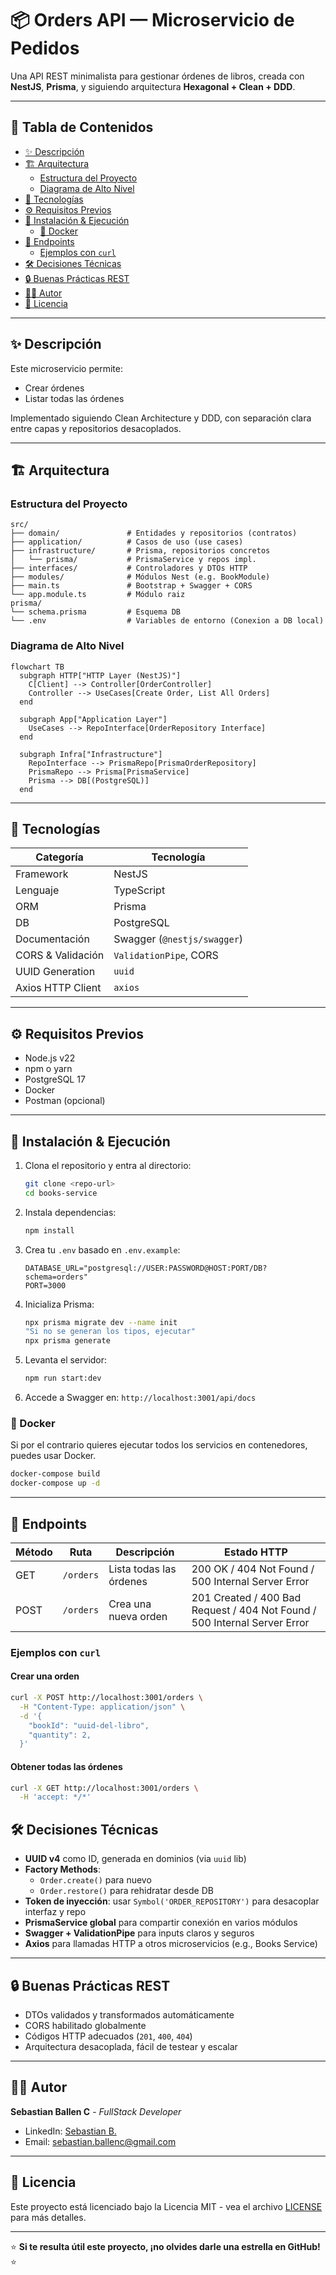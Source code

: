 # 📦 Orders API — Microservicio de Pedidos

Una API REST minimalista para gestionar órdenes de libros, creada con **NestJS**, **Prisma**, y siguiendo arquitectura **Hexagonal + Clean + DDD**.

---

## 📑 Tabla de Contenidos

- [✨ Descripción](#-descripción)
- [🏗️ Arquitectura](#️-arquitectura)
  - [Estructura del Proyecto](#estructura-del-proyecto)
  - [Diagrama de Alto Nivel](#diagrama-de-alto-nivel)
- [🧰 Tecnologías](#-tecnologías)
- [⚙️ Requisitos Previos](#️-requisitos-previos)
- [🚀 Instalación & Ejecución](#-instalación--ejecución)
  - [🐳 Docker](#-docker)
- [📝 Endpoints](#-endpoints)
  - [Ejemplos con `curl`](#ejemplos-con-curl)
- [🛠️ Decisiones Técnicas](#F-decisiones-técnicas)
- [🔒 Buenas Prácticas REST](#-buenas-prácticas-rest)
- [👨‍💻 Autor](#-autor)
- [📄 Licencia](#-licencia)

---

## ✨ Descripción

Este microservicio permite:

- Crear órdenes
- Listar todas las órdenes

Implementado siguiendo Clean Architecture y DDD, con separación clara entre capas y repositorios desacoplados.

---

## 🏗️ Arquitectura

### Estructura del Proyecto

```
src/
├── domain/               # Entidades y repositorios (contratos)
├── application/          # Casos de uso (use cases)
├── infrastructure/       # Prisma, repositorios concretos
│   └── prisma/           # PrismaService y repos impl.
├── interfaces/           # Controladores y DTOs HTTP
├── modules/              # Módulos Nest (e.g. BookModule)
├── main.ts               # Bootstrap + Swagger + CORS
└── app.module.ts         # Módulo raiz
prisma/
└── schema.prisma         # Esquema DB
└── .env                  # Variables de entorno (Conexion a DB local)
```

### Diagrama de Alto Nivel

```mermaid
flowchart TB
  subgraph HTTP["HTTP Layer (NestJS)"]
    C[Client] --> Controller[OrderController]
    Controller --> UseCases[Create Order, List All Orders]
  end

  subgraph App["Application Layer"]
    UseCases --> RepoInterface[OrderRepository Interface]
  end

  subgraph Infra["Infrastructure"]
    RepoInterface --> PrismaRepo[PrismaOrderRepository]
    PrismaRepo --> Prisma[PrismaService]
    Prisma --> DB[(PostgreSQL)]
  end
```

---

## 🧰 Tecnologías

| Categoría         | Tecnología                  |
| ----------------- | --------------------------- |
| Framework         | NestJS                      |
| Lenguaje          | TypeScript                  |
| ORM               | Prisma                      |
| DB                | PostgreSQL                  |
| Documentación     | Swagger (`@nestjs/swagger`) |
| CORS & Validación | `ValidationPipe`, CORS      |
| UUID Generation   | `uuid`                      |
| Axios HTTP Client | `axios`                     |

---

## ⚙️ Requisitos Previos

- Node.js v22
- npm o yarn
- PostgreSQL 17
- Docker
- Postman (opcional)

---

## 🚀 Instalación & Ejecución

1. Clona el repositorio y entra al directorio:

   ```bash
   git clone <repo-url>
   cd books-service
   ```

2. Instala dependencias:

   ```bash
   npm install
   ```

3. Crea tu `.env` basado en `.env.example`:

   ```env
   DATABASE_URL="postgresql://USER:PASSWORD@HOST:PORT/DB?schema=orders"
   PORT=3000
   ```

4. Inicializa Prisma:

   ```bash
   npx prisma migrate dev --name init
   "Si no se generan los tipos, ejecutar"
   npx prisma generate
   ```

5. Levanta el servidor:

   ```bash
   npm run start:dev
   ```

6. Accede a Swagger en: `http://localhost:3001/api/docs`

### 🐳 Docker

Si por el contrario quieres ejecutar todos los servicios en contenedores, puedes usar Docker.

```bash
docker-compose build
docker-compose up -d
```

---

## 📝 Endpoints

| Método | Ruta      | Descripción             | Estado HTTP                                                               |
| ------ | --------- | ----------------------- | ------------------------------------------------------------------------- |
| GET    | `/orders` | Lista todas las órdenes | 200 OK / 404 Not Found / 500 Internal Server Error                        |
| POST   | `/orders` | Crea una nueva orden    | 201 Created / 400 Bad Request / 404 Not Found / 500 Internal Server Error |

### Ejemplos con `curl`

#### Crear una orden

```bash
curl -X POST http://localhost:3001/orders \
  -H "Content-Type: application/json" \
  -d '{
    "bookId": "uuid-del-libro",
    "quantity": 2,
  }'
```

#### Obtener todas las órdenes

```bash
curl -X GET http://localhost:3001/orders \
  -H 'accept: */*'
```

## 🛠️ Decisiones Técnicas

- **UUID v4** como ID, generada en dominios (via `uuid` lib)
- **Factory Methods**:
  - `Order.create()` para nuevo
  - `Order.restore()` para rehidratar desde DB
- **Token de inyección**: usar `Symbol('ORDER_REPOSITORY')` para desacoplar interfaz y repo
- **PrismaService global** para compartir conexión en varios módulos
- **Swagger + ValidationPipe** para inputs claros y seguros
- **Axios** para llamadas HTTP a otros microservicios (e.g., Books Service)

---

## 🔒 Buenas Prácticas REST

- DTOs validados y transformados automáticamente
- CORS habilitado globalmente
- Códigos HTTP adecuados (`201`, `400`, `404`)
- Arquitectura desacoplada, fácil de testear y escalar

---

## 👨‍💻 Autor

**Sebastian Ballen C** - _FullStack Developer_

- LinkedIn: [Sebastian B.](https://www.linkedin.com/in/sebastianballencastaneda-softwaredeveloper)
- Email: sebastian.ballenc@gmail.com

---

## 📄 Licencia

Este proyecto está licenciado bajo la Licencia MIT - vea el archivo [LICENSE](LICENSE) para más detalles.

---

⭐️ **Si te resulta útil este proyecto, ¡no olvides darle una estrella en GitHub!** ⭐️

